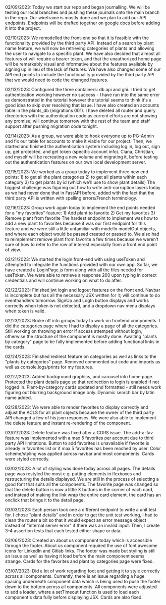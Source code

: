 02/09/2023:
    Today we start our repo and began journalling. We will be testing our local branches and pushing these journals onto the main branch
    in the repo. Our wireframe is mostly done and we plan to add our API endpoints. Endpoints will be drafted together on google docs before
    adding it into the project.

02/10/2023:
    We remodelled the front-end so that it is feasible with the functionality provided by the third party API. Instead of a search by plant name feature, we will now be retrieving categories of plants and allowing the user to navigate to a specific plant. We have also decided that almost all features of will require a bearer token, and that the unauthorized home page will be remarkably visual and informative about the features available by signing up in lieu of the lack of features.
    We have also changed some of our API end points to include the functionality provided by the third party API that we would need to code the changed features.


02/13/2023:
    Configured the three containers: db api and ghi. I tried to get authentication working however no success - I have run into the same error as demonstrated in the tutorial however the tutorial seems to think it's a good idea to skip over resolving that issue. I have also created an accounts table in the plants_db (migrations 001). I have deleted all router and query directories with the authentication code as current efforts are not showing any promise; will continue tomorrow with the rest of the team and staff support after pushing migration code tonight.


02/14/2023:
    As a group, we were able to hook everyone up to PG-Admin and fix our table for accounts to make it viable for our project. Then, we started and finished the authentication system including log in, log out, sign up, get protected, and get token (specific account info).
    Ciana, Christian, and myself will be recreating a new volume and migrating it, before testing out the authentication features on our own local development server.


02/15/2023:
    We worked as a group today to implement three new end points:
    1) to get all the plant categories
    2) to get all plants within each category
    3) to get plants by id (which we'll use to show plant details)
    The biggest challenge was figuring out how to write anti-corruption layers today as we had never done that in FastAPI before, added with the fact that the third party API is written with spelling errors/French terminology.


02/16/2023:
    Group work again today to implement the end points needed for a "my favorites" feature:
    1) Add plant to favorite
    2) Get my favorites
    3) Remove plant from favorite
    The hardest endpoint to implement was how to add a new plant to favorites because it was our first endpoint for this feature and we were still a little unfamiliar with modelIn modelOut objects, and where each object would be passed created or passed to. We also had to reimplement remove plant from favorite a few times because we weren't sure of how to refer to the row of interest especially from a front end point of view.

02/21/2023:
    We started the login front-end with using useToken and attempted to integrate the functions provided with our own app. So far, we have created a LoginPage.js form along with all the files needed for useToken. We were able to retrieve a response 200 upon typing in correct credentials and will continue working on what to do after.

02/22/2023:
    Finished jwt login and logout features on the front end. Navbar is incomplete but has all the necessary JSX written for it; will continue to do eventhandlers tomorrow. SignUp and LogIn button displays and works correctly when token is not detected, and a dropdown nav menu displays when token is valid.


02/23/2023:
    Broke off into groups today to work on frontend components. I did the categories page where I had to display a page of all the categories. Still working on throwing an error if access attemped without login, otherwise the structure of the component is mostly done. Awaiting "plants by category" page to be fully implemented before adding functional links in the cards.


02/24/2023:
    Finished redirect feature on categories as well as links to the "plants by categories" page. Removed commented out code and imports as well as console.logs/prints for my features.


02/27/2023:
    Added background graphics, and carousel into home page. Protected the plant details page so that redirection to login is enabled if not logged in. Plant-by-category cards updated and formatted - still needs work figuring out blurring background image only. Dynamic search bar by latin name added.


02/28/2023:
    We were able to render favorites to display correctly and adjust the ACLS for all plant objects because the owner of the third party API changed a few of his json responses. We were also able to implement the delete feature and instant re-rendering of the component.


03/01/2023:
    Delete feature was fixed after a CORS issue. The add-a-fav feature was implemented with a max 5 favorites per account due to third party API limitations. Button to add favorites is unavailable if favorite is already in favorites list or if max 5 favorites has been reached by user. Color scheme/styling was applied across navbar and most components. Cards were styled correctly.


03/02/2023:
    A lot of styling was done today across all pages. The details page was restyled the most e.g. putting elements in flexboxes and restructuring the details displayed. We are still in the process of selecting a good font that suits all the components. The favorite page was changed so that the delete button is now a little X buttons in the corner of each card, and instead of making the link wrap the entire card element, the card has an onclick that brings it to the detail page.


03/03/2023:
    Each person took one a different endpoint to write a unit test for. I chose "plant details" and in order to get the unit test working, I had to clean the router a bit so that it would expect an error message object instead of "internal server error" if there was an invalid input. Then, I create 3-4 assertion tests that each tested either shape or data.


03/06/2023:
    Created an about us component today which is accessible through the footer. About us component required the use of font awesome icons for LinkedIn and Gitlab links. The footer was made but styling is still an issue as well as having it load before the main component seems strange. Cards for the favorites and plant by categories page were fixed.


03/07/2023:
    Did a lot of work regarding foot and getting it to style correctly across all components. Currently, there is an issue regarding a huge spacing underneath component data which is being used to push the footer down to the bottom across all components. All components were adjusted to add a loader, where a setTimeout function is used to load each component's data fully before displaying JSX. Cards are also fixed.
